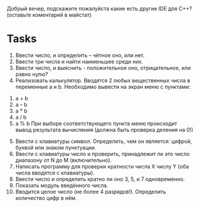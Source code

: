 Добрый вечер, подскажите пожалуйста какие есть другие IDE для С++? (оставьте коментарий в майстат)

# Tasks
1.	Ввести число, и определить – чётное оно, или нет.
2.	Ввести три числа и найти наименьшее среди них.
3.	Ввести число, и выяснить - положительное оно, отрицательное, или равно нулю?
4.	Реализовать калькулятор. Вводятся 2 любых вещественных числа в переменные a и b. Необходимо вывести на экран меню с пунктами:
  1) a + b 
  2) a – b 
  3) a * b 
  4) a / b
  5) a % b
При выборе соответствующего пункта меню происходит вывод результата вычисления (должна быть проверка деления на 0!)
5.	Ввести с клавиатуры символ. Определить, чем он является: цифрой, буквой или знаком пунктуации.
6.	Ввести с клавиатуры число и проверить, принадлежит ли это число диапазону от N до M (включительно).
7.	Написать программу для проверки кратности числа X числу Y (оба числа вводятся с клавиатуры).
8.	Ввести число и определить кратно ли оно 3, 5, и 7 одновременно.
9.	Показать модуль введённого числа.
10.	 Вводится целое число (не более 4 разрядов!). Определить количество цифр в нём.
